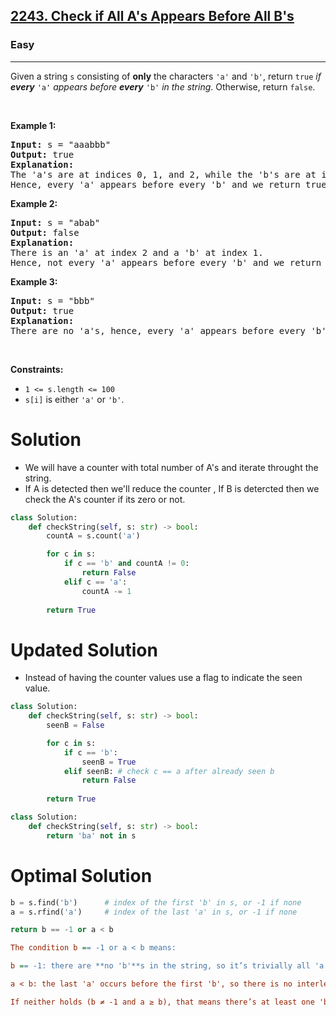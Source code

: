 <h2><a href="https://leetcode.com/problems/check-if-all-as-appears-before-all-bs/?envType=problem-list-v2&envId=n9iuhemc">2243. Check if All A's Appears Before All B's</a></h2><h3>Easy</h3><hr><p>Given a string <code>s</code> consisting of <strong>only</strong> the characters <code>&#39;a&#39;</code> and <code>&#39;b&#39;</code>, return <code>true</code> <em>if <strong>every</strong> </em><code>&#39;a&#39;</code> <em>appears before <strong>every</strong> </em><code>&#39;b&#39;</code><em> in the string</em>. Otherwise, return <code>false</code>.</p>

<p>&nbsp;</p>
<p><strong class="example">Example 1:</strong></p>

<pre>
<strong>Input:</strong> s = &quot;aaabbb&quot;
<strong>Output:</strong> true
<strong>Explanation:</strong>
The &#39;a&#39;s are at indices 0, 1, and 2, while the &#39;b&#39;s are at indices 3, 4, and 5.
Hence, every &#39;a&#39; appears before every &#39;b&#39; and we return true.
</pre>

<p><strong class="example">Example 2:</strong></p>

<pre>
<strong>Input:</strong> s = &quot;abab&quot;
<strong>Output:</strong> false
<strong>Explanation:</strong>
There is an &#39;a&#39; at index 2 and a &#39;b&#39; at index 1.
Hence, not every &#39;a&#39; appears before every &#39;b&#39; and we return false.
</pre>

<p><strong class="example">Example 3:</strong></p>

<pre>
<strong>Input:</strong> s = &quot;bbb&quot;
<strong>Output:</strong> true
<strong>Explanation:</strong>
There are no &#39;a&#39;s, hence, every &#39;a&#39; appears before every &#39;b&#39; and we return true.
</pre>

<p>&nbsp;</p>
<p><strong>Constraints:</strong></p>

<ul>
	<li><code>1 &lt;= s.length &lt;= 100</code></li>
	<li><code>s[i]</code> is either <code>&#39;a&#39;</code> or <code>&#39;b&#39;</code>.</li>
</ul>

# Solution 
* We will have a counter with total number of A's and iterate throught the string.
* If A is detected then we'll reduce the counter , If B is detercted then we check the A's counter if its zero or not.

```python
class Solution:
    def checkString(self, s: str) -> bool:
        countA = s.count('a')

        for c in s:
            if c == 'b' and countA != 0:
                return False
            elif c == 'a':
                countA -= 1
        
        return True
```

# Updated Solution 
* Instead of having the counter values use a flag to indicate the seen value. 
```python
class Solution:
    def checkString(self, s: str) -> bool:
        seenB = False 

        for c in s:
            if c == 'b':
                seenB = True
            elif seenB: # check c == a after already seen b
                return False
        
        return True
```

```python
class Solution:
    def checkString(self, s: str) -> bool:
        return 'ba' not in s
```
# Optimal Solution 
```python
b = s.find('b')      # index of the first 'b' in s, or -1 if none
a = s.rfind('a')     # index of the last 'a' in s, or -1 if none

return b == -1 or a < b
```
```ini 
The condition b == -1 or a < b means:

b == -1: there are **no 'b'**s in the string, so it’s trivially all 'a's (or empty), which is valid.

a < b: the last 'a' occurs before the first 'b', so there is no interleaving “a after b.”

If neither holds (b ≠ -1 and a ≥ b), that means there’s at least one 'b', and there’s an 'a' at or after that first 'b', so the string fails the “all a’s before any b” check.
```
